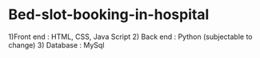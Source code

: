 # Bed-slot-booking-in-hospital
1)Front end : HTML, CSS, Java Script 2) Back end : Python (subjectable to change)  3) Database : MySql
